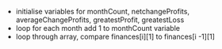 - initialise variables for monthCount, netchangeProfits, averageChangeProfits, greatestProfit, greatestLoss
- loop for each month add 1 to monthCount variable
- loop through array, compare finances[i][1] to finances[i -1][1]
